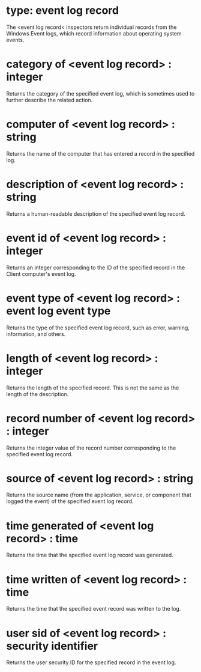 # type: event log record

The &lt;event log record&lt; inspectors return individual records from the Windows Event logs, which record information about operating system events.

# category of &lt;event log record&gt; : integer

Returns the category of the specified event log, which is sometimes used to further describe the related action.

# computer of &lt;event log record&gt; : string

Returns the name of the computer that has entered a record in the specified log.

# description of &lt;event log record&gt; : string

Returns a human-readable description of the specified event log record.

# event id of &lt;event log record&gt; : integer

Returns an integer corresponding to the ID of the specified record in the Client computer&#39;s event log.

# event type of &lt;event log record&gt; : event log event type

Returns the type of the specified event log record, such as error, warning, information, and others.

# length of &lt;event log record&gt; : integer

Returns the length of the specified record. This is not the same as the length of the description.

# record number of &lt;event log record&gt; : integer

Returns the integer value of the record number corresponding to the specified event log record.

# source of &lt;event log record&gt; : string

Returns the source name (from the application, service, or component that logged the event) of the specified event log record.

# time generated of &lt;event log record&gt; : time

Returns the time that the specified event log record was generated.

# time written of &lt;event log record&gt; : time

Returns the time that the specified event record was written to the log.

# user sid of &lt;event log record&gt; : security identifier

Returns the user security ID for the specified record in the event log.
